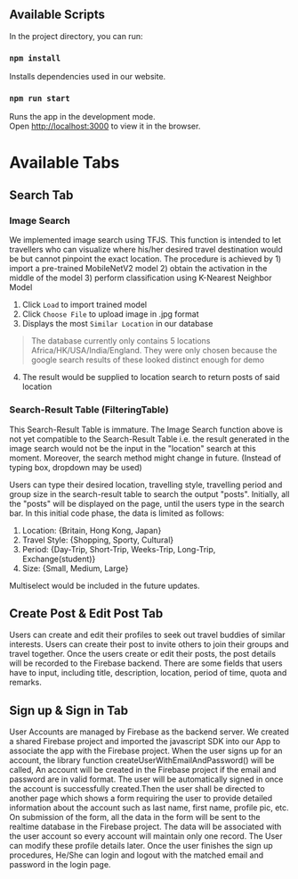 
## Available Scripts

In the project directory, you can run:

### `npm install`

Installs dependencies used in our website.

### `npm run start`

Runs the app in the development mode.\
Open [http://localhost:3000](http://localhost:3000) to view it in the browser.

# Available Tabs

## Search Tab

### Image Search
We implemented image search using TFJS. This function is intended to let travellers who can visualize where his/her desired travel destination would be but cannot pinpoint the exact location. The procedure is achieved by 1) import a pre-trained MobileNetV2 model 2) obtain the activation in the middle of the model 3) perform classification using K-Nearest Neighbor Model
1. Click `Load` to import trained model
2. Click `Choose File` to upload image in .jpg format
3. Displays the most `Similar Location` in our database 
> The database currently only contains 5 locations Africa/HK/USA/India/England. They were only chosen because the google search results of these looked distinct enough for demo
4. The result would be supplied to location search to return posts of said location 

### Search-Result Table (FilteringTable)
This Search-Result Table is immature. The Image Search function above is not yet compatible to the Search-Result Table i.e. the result generated in the image search would not be the input in the "location" search at this moment. Moreover, the search method might change in future. (Instead of typing box, dropdown may be used)

Users can type their desired location, travelling style, travelling period and group size in the search-result table to search the output "posts". Initially, all the "posts" will be displayed on the page, until the users type in the search bar. In this initial code phase, the data is limited as follows:
1. Location: {Britain, Hong Kong, Japan}
2. Travel Style: {Shopping, Sporty, Cultural}
3. Period: {Day-Trip, Short-Trip, Weeks-Trip, Long-Trip, Exchange(student)}
4. Size: {Small, Medium, Large}

Multiselect would be included in the future updates. 

## Create Post & Edit Post Tab

Users can create and edit their profiles to seek out travel buddies of similar interests. Users can create their post to invite others to join their groups and travel together. Once the users create or edit their posts, the post details will be recorded to the Firebase backend. There are some fields that users have to input, including title, description, location, period of time, quota and remarks.

## Sign up & Sign in Tab

User Accounts are managed by Firebase as the backend server. We created a shared Firebase project and imported the javascript SDK into our App to associate the app with the Firebase project. 
When the user signs up for an account, the library function 
createUserWithEmailAndPassword() 
will be called, An account will be created in the Firebase project if the email and password are in valid format. The user will be automatically signed in once the account is successfully created.Then the user shall be directed to another page which shows a form requiring the user to provide detailed information about the account such as last name, first name, profile pic, etc. On submission of the form, all the data in the form will be sent to the realtime database in the Firebase project. The data will be associated with the user account so every account will maintain only one record. The User can modify these profile details later.
Once the user finishes the sign up procedures, He/She can login and logout with the matched email and password in the login page.
